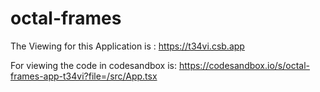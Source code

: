 # octal-frames

The Viewing for this Application is :
https://t34vi.csb.app

For viewing the code in codesandbox is:
https://codesandbox.io/s/octal-frames-app-t34vi?file=/src/App.tsx
